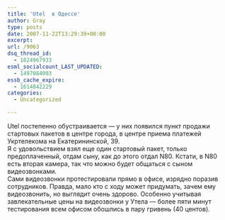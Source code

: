 ```yaml
---
title: 'Utel  в Одессе'
author: Gray
type: posts
date: 2007-11-22T13:29:39+00:00
excerpt:
url: /9063
dsq_thread_id:
  - 1824967933
esml_socialcount_LAST_UPDATED:
  - 1497084003
essb_cache_expire:
  - 1614842229
categories:
  - Uncategorized

---
```








Utel постепенно обустраивается &#8212; у них появился пункт продажи стартовых пакетов в центре города, в центре приема платежей Укртелекома на Екатерининской, 39.  
Я с удовольствием взял еще один стартовый пакет, только предоплаченный, отдам сыну, как до этого отдал N80. Кстати, в N80 есть вторая камера, так что можно будет общаться с сыном видеозвонками.  
Сами видеозвонки протестировали прямо в офисе, изрядно поразив сотрудников. Правда, мало кто с ходу может придумать, зачем ему видеозвонить, но выглядит очень здорово. Особенно учитывая завлекательные цены на видеозвонки у Утела &#8212; более пяти минут тестирования всем офисом обошлись в пару гривень (40 центов).